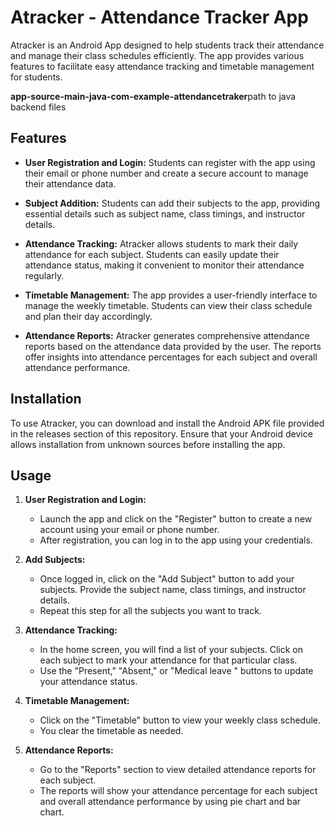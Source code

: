 # Atracker - Attendance Tracker App

Atracker is an Android App designed to help students track their attendance and manage their class schedules efficiently. The app provides various features to facilitate easy attendance tracking and timetable management for students.


**app-source-main-java-com-example-attendancetraker**path to java backend files

## Features

- **User Registration and Login:** Students can register with the app using their email or phone number and create a secure account to manage their attendance data.

- **Subject Addition:** Students can add their subjects to the app, providing essential details such as subject name, class timings, and instructor details.

- **Attendance Tracking:** Atracker allows students to mark their daily attendance for each subject. Students can easily update their attendance status, making it convenient to monitor their attendance regularly.

- **Timetable Management:** The app provides a user-friendly interface to manage the weekly timetable. Students can view their class schedule and plan their day accordingly.

- **Attendance Reports:** Atracker generates comprehensive attendance reports based on the attendance data provided by the user. The reports offer insights into attendance percentages for each subject and overall attendance performance.

## Installation

To use Atracker, you can download and install the Android APK file provided in the releases section of this repository. Ensure that your Android device allows installation from unknown sources before installing the app.

## Usage

1. **User Registration and Login:**
   - Launch the app and click on the "Register" button to create a new account using your email or phone number.
   - After registration, you can log in to the app using your credentials.

2. **Add Subjects:**
   - Once logged in, click on the "Add Subject" button to add your subjects. Provide the subject name, class timings, and instructor details.
   - Repeat this step for all the subjects you want to track.

3. **Attendance Tracking:**
   - In the home screen, you will find a list of your subjects. Click on each subject to mark your attendance for that particular class.
   - Use the "Present," "Absent," or "Medical leave " buttons to update your attendance status.

4. **Timetable Management:**
   - Click on the "Timetable" button to view your weekly class schedule.
   - You clear  the timetable as needed.

5. **Attendance Reports:**
   - Go to the "Reports" section to view detailed attendance reports for each subject.
   - The reports will show your attendance percentage for each subject and overall attendance performance by using pie chart and bar chart.
 

